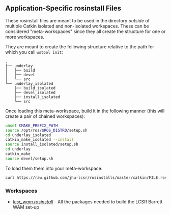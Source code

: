 ## Application-Specific rosinstall Files

These rosinstall files are meant to be used in the directory _outside_ of 
multiple Catkin isolated and non-isolated workspaces. These can be considered
"meta-workspaces" since they all create the structure for one or more workspaces.

They are meant to create the following structure relative to the path for which
you call `wstool init`:

```
.
├── underlay
│   ├── build
│   ├── devel
│   └── src
└── underlay_isolated
    ├── build_isolated
    ├── devel_isolated
    ├── install_isolated
    └── src
```

Once loading this meta-workspace, build it in the following manner
(this will create a pair of chained workspaces):

```sh
unset CMAKE_PREFIX_PATH
source /opt/ros/$ROS_DISTRO/setup.sh
cd underlay_isolated
catkin_make_isolated --install
source install_isolated/setup.sh
cd underlay
catkin_make
source devel/setup.sh
```

To load them them into your meta-workspace:

```bash
curl https://raw.github.com/jhu-lcsr/rosinstalls/master/catkin/FILE.rosinstall | wstool merge -
```

### Workspaces

* [*lcsr_wam.rosinstall*](https://raw.github.com/jhu-lcsr/rosinstalls/master/applications/lcsr_wam.rosinstall) - All the packages needed to build the LCSR Barrett WAM set-up 
